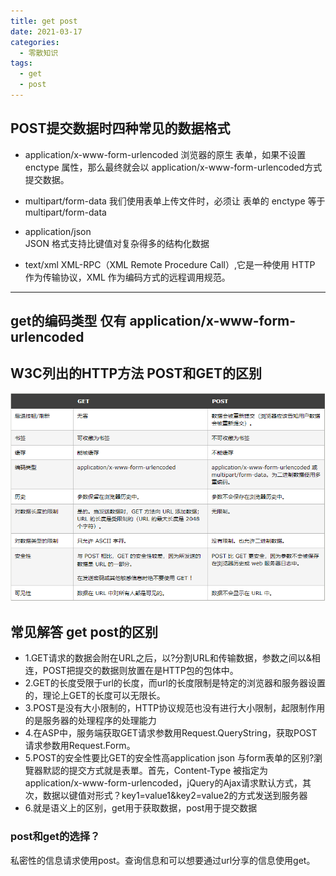```yaml
---
title: get post
date: 2021-03-17
categories: 
  - 零散知识
tags: 
  - get
  - post
---
```

## POST提交数据时四种常见的数据格式

- application/x-www-form-urlencoded
   浏览器的原生 表单，如果不设置 enctype 属性，那么最终就会以 application/x-www-form-urlencoded方式提交数据。

- multipart/form-data
   我们使用表单上传文件时，必须让 表单的 enctype 等于 multipart/form-data


- application/json  
  JSON 格式支持比键值对复杂得多的结构化数据

- text/xml
  XML-RPC（XML Remote Procedure Call）,它是一种使用 HTTP 作为传输协议，XML 作为编码方式的远程调用规范。

****

## get的编码类型 仅有 application/x-www-form-urlencoded

## W3C列出的HTTP方法 POST和GET的区别

![区别](assets/get&post/post-bg1.png)  

## 常见解答 get post的区别

- 1.GET请求的数据会附在URL之后，以?分割URL和传输数据，参数之间以&相连，POST把提交的数据则放置在是HTTP包的包体中。
- 2.GET的长度受限于url的长度，而url的长度限制是特定的浏览器和服务器设置的，理论上GET的长度可以无限长。
- 3.POST是没有大小限制的，HTTP协议规范也没有进行大小限制，起限制作用的是服务器的处理程序的处理能力
- 4.在ASP中，服务端获取GET请求参数用Request.QueryString，获取POST请求参数用Request.Form。
- 5.POST的安全性要比GET的安全性高application json 与form表单的区别?瀏覽器默認的提交方式就是表單。首先，Content-Type 被指定为 application/x-www-form-urlencoded，jQuery的Ajax请求默认方式，其次，数据以键值对形式？key1=value1&key2=value2的方式发送到服务器
- 6.就是语义上的区别，get用于获取数据，post用于提交数据

### post和get的选择？

私密性的信息请求使用post。查询信息和可以想要通过url分享的信息使用get。
